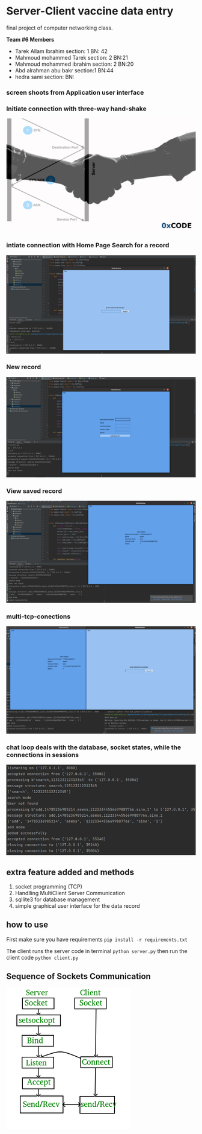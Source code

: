 # Server-Client  vaccine data entry

final project of computer networking class.

**Team #6 Members**

* Tarek Allam Ibrahim section: 1 BN: 42
* Mahmoud mohammed Tarek section: 2 BN:21
* Mahmoud mohammed ibrahim section: 2 BN:20
* Abd alrahman abu bakr section:1 BN:44
* hedra sami section:  BN:

### screen shoots from Application user interface

### Initiate connection with three-way hand-shake

![intiate connection](resources/hand-shake.png)

### intiate connection with Home Page Search for a record

![Home Page  ](resources/Landing-page.png)

### New record

![New record](resources/create-record.png)

### View saved record

![View saved record ](resources/record-added.png)

### multi-tcp-conections

![New connection accepted](resources/multi-tcp-conection.png)

### chat loop deals with the database, socket states, while the connections in sessions

![Server History log](resources/all-server-logs.png)

## extra feature added and methods

1. socket programming (TCP)
2. Handlling MultiClient Server Communication
3. sqllite3 for database management
4. simple graphical user interface for the data record

## how to use

First make sure you have requirements `pip install -r requirements.txt`

The client runs the server code in terminal  `python server.py`
then run the client code `python client.py`

## Sequence of Sockets Communication

![Sockets communication diagram](resources/Socket_server.png)
